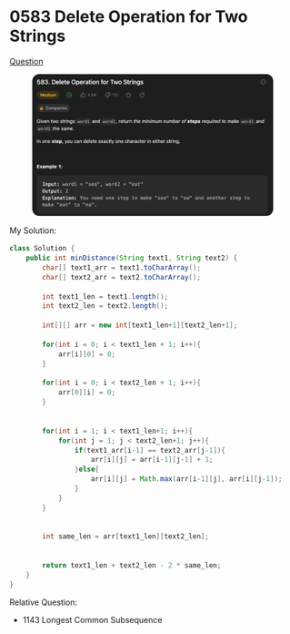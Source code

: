 # 0583 Delete Operation for Two Strings

[Question ](https://leetcode.com/problems/delete-operation-for-two-strings/description/?envType=study-plan\&id=algorithm-ii)

<figure><img src="../.gitbook/assets/image (3).png" alt=""><figcaption></figcaption></figure>



My Solution:

```java
class Solution {
    public int minDistance(String text1, String text2) {
        char[] text1_arr = text1.toCharArray();
        char[] text2_arr = text2.toCharArray();

        int text1_len = text1.length();
        int text2_len = text2.length();

        int[][] arr = new int[text1_len+1][text2_len+1];

        for(int i = 0; i < text1_len + 1; i++){
            arr[i][0] = 0;
        }

        for(int i = 0; i < text2_len + 1; i++){
            arr[0][i] = 0;
        }


        for(int i = 1; i < text1_len+1; i++){
            for(int j = 1; j < text2_len+1; j++){
                if(text1_arr[i-1] == text2_arr[j-1]){
                    arr[i][j] = arr[i-1][j-1] + 1;
                }else{
                    arr[i][j] = Math.max(arr[i-1][j], arr[i][j-1]);
                }
            }
        }


        int same_len = arr[text1_len][text2_len];


        return text1_len + text2_len - 2 * same_len;
    }
}
```



Relative Question:

* 1143 Longest Common Subsequence

